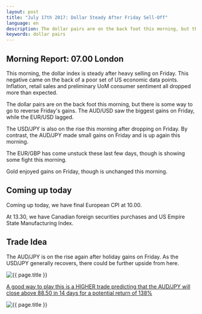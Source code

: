 ```yaml
---
layout: post
title: "July 17th 2017: Dollar Steady After Friday Sell-Off"
language: en
description: The dollar pairs are on the back foot this morning, but there is some way to go to reverse Friday's gains
keywords: dollar pairs
---
```

## Morning Report: 07.00 London

This morning, the dollar index is steady after heavy selling on Friday. This negative came on the back of a poor set of US economic data points. Inflation, retail sales and preliminary UoM consumer sentiment all dropped more than expected. 

The dollar pairs are on the back foot this morning, but there is some way to go to reverse Friday's gains. The AUD/USD saw the biggest gains on Friday, while the EUR/USD lagged. 

The USD/JPY is also on the rise this morning after dropping on Friday. By contrast, the AUD/JPY made small gains on Friday and is up again this morning. 

The EUR/GBP has come unstuck these last few days, though is showing some fight this morning. 

Gold enjoyed gains on Friday, though is unchanged this morning. 

## Coming up today

Coming up today, we have final European CPI at 10.00. 

At 13.30, we have Canadian foreign securities purchases and US Empire State Manufacturing Index.

## Trade Idea

The AUD/JPY is on the rise again after holiday gains on Friday. As the USD/JPY generally recovers, there could be further upside from here.

<img class="post-image" src="{{ site.url }}/images/2017-07-17_07-08-57.jpg" alt="{{ page.title }}" title="{{ page.title }}">

<a href="%LINK%%?currency=GBP&market=forex&underlying=frxAUDJPY&formname=higherlower&duration_amount=14&duration_units=d&amount=10&amount_type=payout&expiry_type=duration&barrier=88.50" target="_blank">A good way to play this is a HIGHER trade predicting that the AUD/JPY will close above 88.50 in 14 days for a potential return of 138%</a>

<img class="post-image" src="{{ site.url }}/images/2017-07-17_07-10-03.jpg" alt="{{ page.title }}" title="{{ page.title }}">